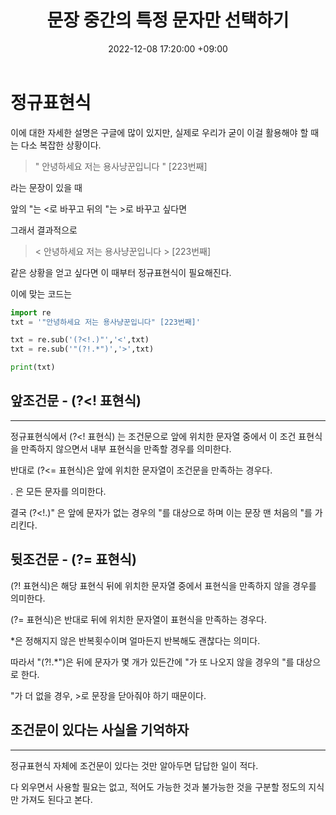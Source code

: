 ﻿---
title : 문장 중간의 특정 문자만 선택하기
date : 2022-12-08 17:20:00 +09:00
categories : [머신러닝, 파이썬]
tags : [정규표현식] 
---

# 정규표현식 

이에 대한 자세한 설명은 구글에 많이 있지만, 실제로 우리가 굳이 이걸 활용해야 할 때는 다소 복잡한 상황이다.


> " 안녕하세요 저는 용사냥꾼입니다 " [223번째]

라는 문장이 있을 때

앞의 "는 <로 바꾸고
뒤의 "는 >로 바꾸고 싶다면

그래서 결과적으로

> < 안녕하세요 저는 용사냥꾼입니다 > [223번째]

같은 상황을 얻고 싶다면 이 때부터 정규표현식이 필요해진다.

이에 맞는 코드는

```python
import re
txt = '"안녕하세요 저는 용사냥꾼입니다" [223번째]'

txt = re.sub('(?<!.)"','<',txt)
txt = re.sub('"(?!.*")','>',txt)

print(txt)
```

## 앞조건문 - (?<! 표현식) 
---

정규표현식에서 (?<! 표현식) 는 조건문으로 앞에 위치한 문자열 중에서 이 조건 표현식을 만족하지 않으면서 내부 표현식을 만족할 경우를 의미한다.

반대로 (?<= 표현식)은 앞에 위치한 문자열이 조건문을 만족하는 경우다.

. 은 모든 문자를 의미한다.

결국 (?<!.)" 은 앞에 문자가 없는 경우의 "를 대상으로 하며 이는 문장 맨 처음의 "를 가리킨다.


##  뒷조건문 - (?= 표현식)
(?! 표현식)은 해당 표현식 뒤에 위치한 문자열 중에서 표현식을 만족하지 않을 경우를 의미한다.

(?= 표현식)은 반대로 뒤에 위치한 문자열이 표현식을 만족하는 경우다.

*은 정해지지 않은 반복횟수이며 얼마든지 반복해도 괜찮다는 의미다.

따라서 "(?!.*")은 뒤에 문자가 몇 개가 있든간에 "가 또 나오지 않을 경우의 "를 대상으로 한다.

"가 더 없을 경우, >로 문장을 닫아줘야 하기 때문이다.



## 조건문이 있다는 사실을 기억하자

---

정규표현식 자체에 조건문이 있다는 것만 알아두면 답답한 일이 적다.

다 외우면서 사용할 필요는 없고, 적어도 가능한 것과 불가능한 것을 구분할 정도의 지식만 가져도 된다고 본다.

  
